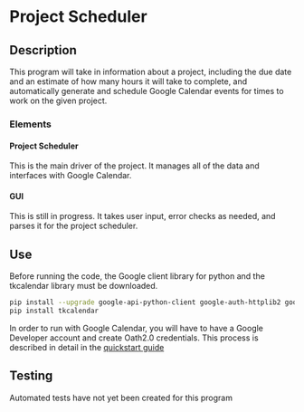 # Project Scheduler 
## Description
This program will take in information about a project, including the 
due date and an estimate of how many hours it will take to complete,
and automatically generate and schedule Google Calendar events for times to 
work on the given project.
### Elements
#### Project Scheduler
This is the main driver of the project. It manages all of the data
and interfaces with Google Calendar. 
#### GUI 
This is still in progress. 
It takes user input, error checks as needed, and parses it for the project 
scheduler. 
## Use
Before running the code, the Google client library for python and the tkcalendar library must be downloaded. 
```bash
pip install --upgrade google-api-python-client google-auth-httplib2 google-auth-oauthlib
pip install tkcalendar
```
In order to run with Google Calendar, you will have to have a Google Developer account and create Oath2.0 credentials. This process is described in detail in the [quickstart guide](https://developers.google.com/calendar/api/quickstart/python)
## Testing
Automated tests have not yet been created for this program


